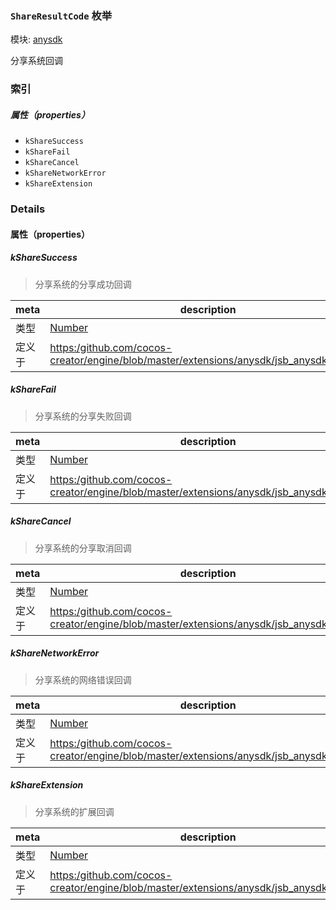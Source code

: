 ### `ShareResultCode` 枚举



模块: [anysdk](../modules/anysdk.md)




分享系统回调

### 索引

##### 属性（properties）

  - `kShareSuccess`
  - `kShareFail`
  - `kShareCancel`
  - `kShareNetworkError`
  - `kShareExtension`

### Details

#### 属性（properties）


##### kShareSuccess

> 分享系统的分享成功回调

| meta | description |
|------|-------------|
| 类型 | <a href="https://developer.mozilla.org/en/JavaScript/Reference/Global_Objects/Number" class="crosslink external" target="_blank">Number</a> |
| 定义于 | [https:/github.com/cocos-creator/engine/blob/master/extensions/anysdk/jsb_anysdk.js:2318](https:/github.com/cocos-creator/engine/blob/master/extensions/anysdk/jsb_anysdk.js#L2318) |



##### kShareFail

> 分享系统的分享失败回调

| meta | description |
|------|-------------|
| 类型 | <a href="https://developer.mozilla.org/en/JavaScript/Reference/Global_Objects/Number" class="crosslink external" target="_blank">Number</a> |
| 定义于 | [https:/github.com/cocos-creator/engine/blob/master/extensions/anysdk/jsb_anysdk.js:2325](https:/github.com/cocos-creator/engine/blob/master/extensions/anysdk/jsb_anysdk.js#L2325) |



##### kShareCancel

> 分享系统的分享取消回调

| meta | description |
|------|-------------|
| 类型 | <a href="https://developer.mozilla.org/en/JavaScript/Reference/Global_Objects/Number" class="crosslink external" target="_blank">Number</a> |
| 定义于 | [https:/github.com/cocos-creator/engine/blob/master/extensions/anysdk/jsb_anysdk.js:2332](https:/github.com/cocos-creator/engine/blob/master/extensions/anysdk/jsb_anysdk.js#L2332) |



##### kShareNetworkError

> 分享系统的网络错误回调

| meta | description |
|------|-------------|
| 类型 | <a href="https://developer.mozilla.org/en/JavaScript/Reference/Global_Objects/Number" class="crosslink external" target="_blank">Number</a> |
| 定义于 | [https:/github.com/cocos-creator/engine/blob/master/extensions/anysdk/jsb_anysdk.js:2339](https:/github.com/cocos-creator/engine/blob/master/extensions/anysdk/jsb_anysdk.js#L2339) |



##### kShareExtension

> 分享系统的扩展回调

| meta | description |
|------|-------------|
| 类型 | <a href="https://developer.mozilla.org/en/JavaScript/Reference/Global_Objects/Number" class="crosslink external" target="_blank">Number</a> |
| 定义于 | [https:/github.com/cocos-creator/engine/blob/master/extensions/anysdk/jsb_anysdk.js:2346](https:/github.com/cocos-creator/engine/blob/master/extensions/anysdk/jsb_anysdk.js#L2346) |


